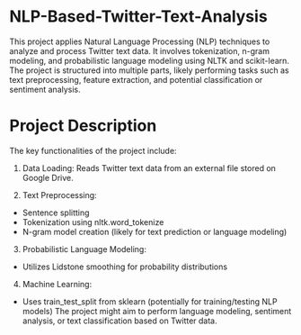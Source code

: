# NLP-Based-Twitter-Text-Analysis
This project applies Natural Language Processing (NLP) techniques to analyze and process Twitter text data. It involves tokenization, n-gram modeling, and probabilistic language modeling using NLTK and scikit-learn. 
The project is structured into multiple parts, likely performing tasks such as text preprocessing, feature extraction, and potential classification or sentiment analysis.

# Project Description
The key functionalities of the project include:

1. Data Loading: Reads Twitter text data from an external file stored on Google Drive.

2. Text Preprocessing:
  * Sentence splitting
  * Tokenization using nltk.word_tokenize
  * N-gram model creation (likely for text prediction or language modeling)

3. Probabilistic Language Modeling:
  * Utilizes Lidstone smoothing for probability distributions

4. Machine Learning:
  * Uses train_test_split from sklearn (potentially for training/testing NLP models)
The project might aim to perform language modeling, sentiment analysis, or text classification based on Twitter data.
